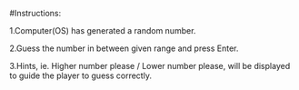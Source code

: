 #Instructions:

1.Computer(OS) has generated a random number.

2.Guess the number in between given range and press Enter.

3.Hints, ie. Higher number please / Lower number please, will be displayed to guide the player to guess correctly.
